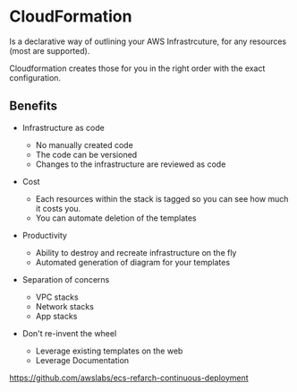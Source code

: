 # CloudFormation

Is a declarative way of outlining your AWS Infrastrcuture, for any resources (most are supported).

Cloudformation creates those for you in the right order with the exact configuration.

## Benefits

- Infrastructure as code
    - No manually created code
    - The code can be versioned
    - Changes to the infrastructure are reviewed as code

- Cost
    - Each resources within the stack is tagged so you can see how much it costs you.
    - You can automate deletion of the templates
- Productivity
    - Ability to destroy and recreate infrastructure on the fly
    - Automated generation of diagram for your templates

- Separation of concerns
    - VPC stacks
    - Network stacks
    - App stacks

- Don't re-invent the wheel
    - Leverage existing templates on the web
    - Leverage Documentation


https://github.com/awslabs/ecs-refarch-continuous-deployment